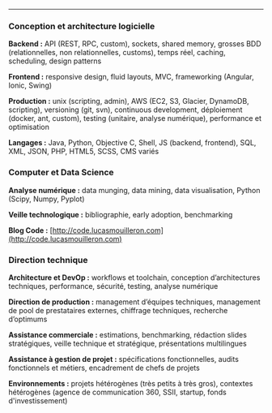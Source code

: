 ***
### Conception et architecture logicielle

__Backend :__ API (REST, RPC, custom), sockets, shared memory, grosses BDD (relationnelles, non relationnelles, customs), temps réel, caching, scheduling, design patterns

__Frontend :__ responsive design, fluid layouts, MVC, frameworking (Angular, Ionic, Swing)

__Production :__ unix (scripting, admin), AWS (EC2, S3, Glacier, DynamoDB, scripting), versioning (git, svn), continuous development, déploiement (docker, ant, custom), testing (unitaire, analyse numérique), performance et optimisation

__Langages :__ Java, Python, Objective C, Shell, JS (backend, frontend), SQL, XML, JSON, PHP, HTML5, SCSS, CMS variés

### Computer et Data Science

__Analyse numérique :__ data munging, data mining, data visualisation, Python (Scipy, Numpy, Pyplot)

__Veille technologique :__ bibliographie, early adoption, benchmarking

__Blog Code :__ [http://code.lucasmouilleron.com](http://code.lucasmouilleron.com)

### Direction technique
__Architecture et DevOp :__ workflows et toolchain, conception d’architectures techniques, performance, sécurité, testing, analyse numérique

__Direction de production :__ management d’équipes techniques, management de pool de prestataires externes, chiffrage techniques, recherche d’optimums

__Assistance commerciale :__ estimations, benchmarking, rédaction slides stratégiques, veille technique et stratégique, présentations multilingues

__Assistance à gestion de projet :__ spécifications fonctionnelles, audits fonctionnels et métiers, encadrement de chefs de projets

__Environnements :__ projets hétérogènes (très petits à très gros), contextes hétérogènes (agence de communication 360, SSII, startup, fonds d'investissement)